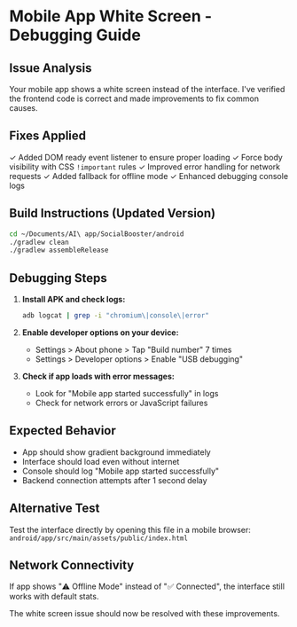 # Mobile App White Screen - Debugging Guide

## Issue Analysis
Your mobile app shows a white screen instead of the interface. I've verified the frontend code is correct and made improvements to fix common causes.

## Fixes Applied
✓ Added DOM ready event listener to ensure proper loading
✓ Force body visibility with CSS `!important` rules
✓ Improved error handling for network requests
✓ Added fallback for offline mode
✓ Enhanced debugging console logs

## Build Instructions (Updated Version)
```bash
cd ~/Documents/AI\ app/SocialBooster/android
./gradlew clean
./gradlew assembleRelease
```

## Debugging Steps
1. **Install APK and check logs:**
   ```bash
   adb logcat | grep -i "chromium\|console\|error"
   ```

2. **Enable developer options on your device:**
   - Settings > About phone > Tap "Build number" 7 times
   - Settings > Developer options > Enable "USB debugging"

3. **Check if app loads with error messages:**
   - Look for "Mobile app started successfully" in logs
   - Check for network errors or JavaScript failures

## Expected Behavior
- App should show gradient background immediately
- Interface should load even without internet
- Console should log "Mobile app started successfully"
- Backend connection attempts after 1 second delay

## Alternative Test
Test the interface directly by opening this file in a mobile browser:
`android/app/src/main/assets/public/index.html`

## Network Connectivity
If app shows "⚠️ Offline Mode" instead of "✅ Connected", the interface still works with default stats.

The white screen issue should now be resolved with these improvements.